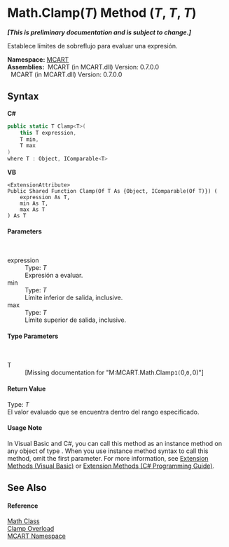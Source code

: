 # Math.Clamp(*T*) Method (*T*, *T*, *T*)
 _**\[This is preliminary documentation and is subject to change.\]**_

Establece límites de sobreflujo para evaluar una expresión.

**Namespace:**&nbsp;<a href="89e7854f-fe6f-d208-fb0c-b17953422852">MCART</a><br />**Assemblies:**&nbsp;&nbsp;MCART (in MCART.dll) Version: 0.7.0.0<br />&nbsp;&nbsp;MCART (in MCART.dll) Version: 0.7.0.0<br />

## Syntax

**C#**<br />
``` C#
public static T Clamp<T>(
	this T expression,
	T min,
	T max
)
where T : Object, IComparable<T>

```

**VB**<br />
``` VB
<ExtensionAttribute>
Public Shared Function Clamp(Of T As {Object, IComparable(Of T)}) ( 
	expression As T,
	min As T,
	max As T
) As T
```


#### Parameters
&nbsp;<dl><dt>expression</dt><dd>Type: *T*<br />Expresión a evaluar.</dd><dt>min</dt><dd>Type: *T*<br />Límite inferior de salida, inclusive.</dd><dt>max</dt><dd>Type: *T*<br />Límite superior de salida, inclusive.</dd></dl>

#### Type Parameters
&nbsp;<dl><dt>T</dt><dd>\[Missing <typeparam name="T"/> documentation for "M:MCART.Math.Clamp``1(``0,``0,``0)"\]</dd></dl>

#### Return Value
Type: *T*<br />El valor evaluado que se encuentra dentro del rango especificado.

#### Usage Note
In Visual Basic and C#, you can call this method as an instance method on any object of type . When you use instance method syntax to call this method, omit the first parameter. For more information, see <a href="http://msdn.microsoft.com/en-us/library/bb384936.aspx">Extension Methods (Visual Basic)</a> or <a href="http://msdn.microsoft.com/en-us/library/bb383977.aspx">Extension Methods (C# Programming Guide)</a>.

## See Also


#### Reference
<a href="f110ea19-9a5d-de5d-39e7-a5ebffb3bc2c">Math Class</a><br /><a href="1315e209-d3d4-26d8-ca9d-76e9098535d5">Clamp Overload</a><br /><a href="89e7854f-fe6f-d208-fb0c-b17953422852">MCART Namespace</a><br />